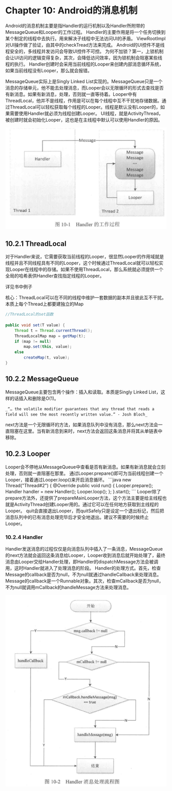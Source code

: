 <h1>Chapter 10: Android的消息机制</h1>
Android的消息机制主要是指Handler的运行机制以及Handler所附带的MessageQueue和Looper的工作过程。
Handler的主要作用是将一个任务切换到某个制定的线程中去执行。用来解决子线程中无法访问UI的矛盾。
ViewRootImpl对UI操作做了验证，由其中的checkTread方法来完成。
Android的UI控件不是线程安全的，多线程并发访问会导致UI控件不可控。
为何不加锁？第一，上锁机制会让UI访问的逻辑变得复杂，其次，会降低访问效率，因为锁机制会阻塞某些线程的执行。
Handler创建时会采用当前线程的Looper来创建内部消息循环系统，如果当前线程没有Looper，那么就会报错。

MessageQueue实际上是Singly Linked List实现的。MessageQueue只是一个消息的存储单元，他不能去处理消息，而Looper会以无限循环的形式去查找是否有新消息。如果有新消息，处理，否则就一直等待着。Looper中有ThreadLocal，他并不是线程，作用是可以在每个线程中互不干扰地存储数据。通过ThreadLocal可以轻松获取每个线程的Looper。线程是默认没有Looper的，如果需要使用Handler就必须为线程创建Looper。
UI线程，就是ActivityThread，被创建时就会初始化Looper，这也是在主线程中默认可以使用Handler的原因。

![Alt text](Images/Handler.png?raw=true "Handler")

<h2>10.2.1 ThreadLocal</h2>
对于Handler来说，它需要获取当前线程的Looper，很显然Looper的作用域就是线程并且不同线程具有不同的Looper，这个时候通过ThreadLocal就可以轻松实现Looper在线程中的存储。如果不使用ThreadLocal，那么系统就必须提供一个全局的哈希表供Handler查找指定线程的Looper。

详见书中例子

核心：ThreadLocal可以在不同的线程中维护一套数据的副本并且彼此互不干扰。本质上每个Thread上都要建独立的Map

```java
//ThreadLocal的set函数

public void set(T value) {
    Thread t = Thread.currentThread();
    ThreadLocalMap map = getMap(t);
    if (map != null)
        map.set(this, value);
    else
        createMap(t, value);
}
```

<h2>10.2.2 MessageQueue</h2>
MessageQueue主要包含两个操作：插入和读取。本质是Singly Linked List，这样的话插入和删除是O(1)。

``
_“… the volatile modifier guarantees that any thread that reads a field will see the most recently written value.” - Josh Bloch_
``

next方法是一个无限循环的方法，如果消息队列中没有消息，那么next方法会一直阻塞在这里。当有新消息到来时，next方法会返回这条消息并将其从单链表中移除。

<h2>10.2.3 Looper</h2>
Looper会不停地从MessageQueue中查看是否有新消息。如果有新消息就会立刻处理，否则就一直阻塞在那里。
通过Looper.prepare()即可为当前线程创建一个Looper，接着通过Looper.loop()来开启消息循环。
```java
  new Thread("Thread#2") {
    @Override
    public void run() {
      Looper.prepare();
      Handler handler = new Handler();
      Looper.loop();
    };
  }.start();
```
Looper除了prepare方法外，还提供了prepareMainLooper方法，这个方法主要是给主线程也就是ActivityThread创建Looper用的。通过它可以在任何地方获取到主线程的Looper。
quit会直接退出Looper，而quitSafely只是设定一个退出标记，然后把消息队列中的已有消息处理完毕后才安全地退出。建议不需要的时候终止Looper。

<h3>10.2.4 Handler</h3>
Handler发送消息的过程仅仅是向消息队列中插入了一条消息，MessageQueue的next方法就会返回这条消息给Looper，Looper收到消息后就开始处理了，最终消息由Looper交给Handler处理，即Handler的dispatchMessage方法会被调用，这时Handler就进入了处理消息的阶段。
Handler的处理方式。首先，检查Message的callback是否为null，不为null就通过handleCallback来处理消息。Message的callback是一个Runnable对象。其次，检查mCallback是否为null，不为null就调用mCallback的handleMessage方法来处理消息。

![Alt text](Images/Handler消息处理.png?raw=true "Handler消息处理")
